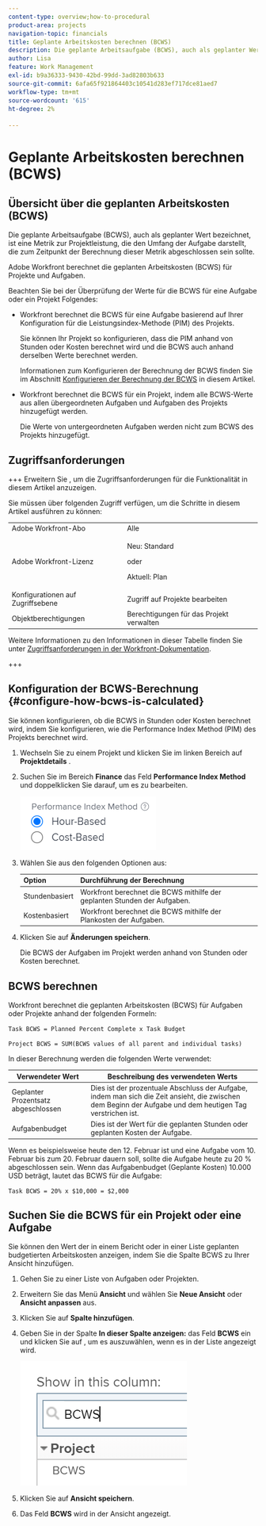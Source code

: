 ```yaml
---
content-type: overview;how-to-procedural
product-area: projects
navigation-topic: financials
title: Geplante Arbeitskosten berechnen (BCWS)
description: Die geplante Arbeitsaufgabe (BCWS), auch als geplanter Wert bezeichnet, ist eine Metrik zur Projektleistung, die den Umfang der Aufgabe darstellt, die zum Zeitpunkt der Berechnung dieser Metrik abgeschlossen sein sollte.
author: Lisa
feature: Work Management
exl-id: b9a36333-9430-42bd-99dd-3ad82803b633
source-git-commit: 6afa65f921864403c10541d283ef717dce81aed7
workflow-type: tm+mt
source-wordcount: '615'
ht-degree: 2%

---
```


# Geplante Arbeitskosten berechnen (BCWS)

## Übersicht über die geplanten Arbeitskosten (BCWS)

Die geplante Arbeitsaufgabe (BCWS), auch als geplanter Wert bezeichnet, ist eine Metrik zur Projektleistung, die den Umfang der Aufgabe darstellt, die zum Zeitpunkt der Berechnung dieser Metrik abgeschlossen sein sollte.

Adobe Workfront berechnet die geplanten Arbeitskosten (BCWS) für Projekte und Aufgaben.

Beachten Sie bei der Überprüfung der Werte für die BCWS für eine Aufgabe oder ein Projekt Folgendes:

* Workfront berechnet die BCWS für eine Aufgabe basierend auf Ihrer Konfiguration für die Leistungsindex-Methode (PIM) des Projekts.

  Sie können Ihr Projekt so konfigurieren, dass die PIM anhand von Stunden oder Kosten berechnet wird und die BCWS auch anhand derselben Werte berechnet werden.

  Informationen zum Konfigurieren der Berechnung der BCWS finden Sie im Abschnitt [Konfigurieren der Berechnung der BCWS](#configure-how-bcws-is-calculated) in diesem Artikel.

* Workfront berechnet die BCWS für ein Projekt, indem alle BCWS-Werte aus allen übergeordneten Aufgaben und Aufgaben des Projekts hinzugefügt werden.

  Die Werte von untergeordneten Aufgaben werden nicht zum BCWS des Projekts hinzugefügt.

## Zugriffsanforderungen

+++ Erweitern Sie , um die Zugriffsanforderungen für die Funktionalität in diesem Artikel anzuzeigen.

Sie müssen über folgenden Zugriff verfügen, um die Schritte in diesem Artikel ausführen zu können:

<table style="table-layout:auto"> 
 <col> 
 <col> 
 <tbody> 
  <tr> 
   <td role="rowheader">Adobe Workfront-Abo</td> 
   <td>Alle</td> 
  </tr> 
  <tr> 
   <td role="rowheader">Adobe Workfront-Lizenz</td> 
   <td>
   <p>Neu: Standard</p>
   <p>oder</p>
   <p>Aktuell: Plan</p></td> 
  </tr> 
  <tr> 
   <td role="rowheader">Konfigurationen auf Zugriffsebene</td> 
   <td>Zugriff auf Projekte bearbeiten</td> 
  </tr> 
  <tr> 
   <td role="rowheader">Objektberechtigungen</td> 
   <td>Berechtigungen für das Projekt verwalten</td> 
  </tr> 
 </tbody> 
</table>

Weitere Informationen zu den Informationen in dieser Tabelle finden Sie unter [Zugriffsanforderungen in der Workfront-Dokumentation](/help/quicksilver/administration-and-setup/add-users/access-levels-and-object-permissions/access-level-requirements-in-documentation.md).

+++

## Konfiguration der BCWS-Berechnung {#configure-how-bcws-is-calculated}

Sie können konfigurieren, ob die BCWS in Stunden oder Kosten berechnet wird, indem Sie konfigurieren, wie die Performance Index Method (PIM) des Projekts berechnet wird.

1. Wechseln Sie zu einem Projekt und klicken Sie im linken Bereich auf **Projektdetails** .
1. Suchen Sie im Bereich **Finance** das Feld **Performance Index Method** und doppelklicken Sie darauf, um es zu bearbeiten.

   ![](assets/pim-options-hour-cost-based-nwe.png)

1. Wählen Sie aus den folgenden Optionen aus:

   | Option | Durchführung der Berechnung |
   |---|---|
   | Stundenbasiert | Workfront berechnet die BCWS mithilfe der geplanten Stunden der Aufgaben. |
   | Kostenbasiert | Workfront berechnet die BCWS mithilfe der Plankosten der Aufgaben. |


1. Klicken Sie auf **Änderungen speichern**.

   Die BCWS der Aufgaben im Projekt werden anhand von Stunden oder Kosten berechnet.

## BCWS berechnen

Workfront berechnet die geplanten Arbeitskosten (BCWS) für Aufgaben oder Projekte anhand der folgenden Formeln:

```
Task BCWS = Planned Percent Complete x Task Budget
```

```
Project BCWS = SUM(BCWS values of all parent and individual tasks)
```

In dieser Berechnung werden die folgenden Werte verwendet:

| Verwendeter Wert | Beschreibung des verwendeten Werts |
|---|---|
| Geplanter Prozentsatz abgeschlossen | Dies ist der prozentuale Abschluss der Aufgabe, indem man sich die Zeit ansieht, die zwischen dem Beginn der Aufgabe und dem heutigen Tag verstrichen ist. |
| Aufgabenbudget | Dies ist der Wert für die geplanten Stunden oder geplanten Kosten der Aufgabe. |

Wenn es beispielsweise heute den 12. Februar ist und eine Aufgabe vom 10. Februar bis zum 20. Februar dauern soll, sollte die Aufgabe heute zu 20 % abgeschlossen sein. Wenn das Aufgabenbudget (Geplante Kosten) 10.000 USD beträgt, lautet das BCWS für die Aufgabe:

```
Task BCWS = 20% x $10,000 = $2,000
```

## Suchen Sie die BCWS für ein Projekt oder eine Aufgabe

Sie können den Wert der in einem Bericht oder in einer Liste geplanten budgetierten Arbeitskosten anzeigen, indem Sie die Spalte BCWS zu Ihrer Ansicht hinzufügen.

1. Gehen Sie zu einer Liste von Aufgaben oder Projekten.
1. Erweitern Sie das Menü **Ansicht** und wählen Sie **Neue Ansicht** oder **Ansicht anpassen** aus.

1. Klicken Sie auf **Spalte hinzufügen**.
1. Geben Sie in der Spalte **In dieser Spalte anzeigen:** das Feld **BCWS** ein und klicken Sie auf , um es auszuwählen, wenn es in der Liste angezeigt wird.

   ![](assets/bcws-in-project-view.png)

1. Klicken Sie auf **Ansicht speichern**.
1. Das Feld **BCWS** wird in der Ansicht angezeigt.
